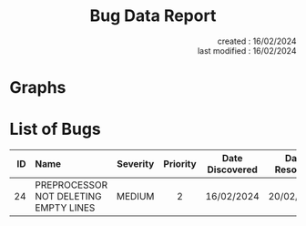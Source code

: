 # <h1 align="center">Bug Data Report</h1>

<p align="right">created : 16/02/2024<br>last modified : 16/02/2024</p>

# Graphs



# List of Bugs

|ID|Name|Severity|Priority|Date Discovered|Date Resolved|
|-:|:-|:-:|:-:|:-:|:-:|
|24|PREPROCESSOR NOT DELETING EMPTY LINES|MEDIUM|2|16/02/2024|20/02/2024|